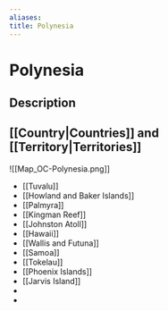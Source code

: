 ```yaml
---
aliases:
title: Polynesia
---
```

# Polynesia
## Description

## [[Country|Countries]] and [[Territory|Territories]]
![[Map_OC-Polynesia.png]]
- [[Tuvalu]]
- [[Howland and Baker Islands]]
- [[Palmyra]]
- [[Kingman Reef]]
- [[Johnston Atoll]]
- [[Hawaii]]
- [[Wallis and Futuna]]
- [[Samoa]]
- [[Tokelau]]
- [[Phoenix Islands]]
- [[Jarvis Island]]
- 
- 